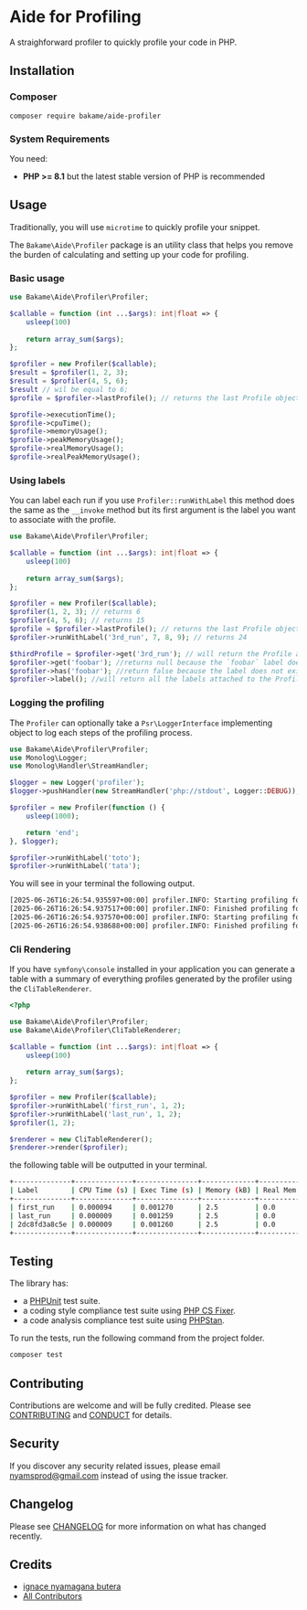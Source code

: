 # Aide for Profiling

A straighforward profiler to quickly profile your code in PHP.

## Installation

### Composer

~~~
composer require bakame/aide-profiler
~~~

### System Requirements

You need:

- **PHP >= 8.1** but the latest stable version of PHP is recommended

## Usage

Traditionally, you will use `microtime` to quickly profile your snippet.

The `Bakame\Aide\Profiler` package is an utility class that helps you remove
the burden of calculating and setting up your code for profiling.

### Basic usage

```php
use Bakame\Aide\Profiler\Profiler;

$callable = function (int ...$args): int|float => {
    usleep(100)
    
    return array_sum($args);
}; 

$profiler = new Profiler($callable);
$result = $profiler(1, 2, 3);
$result = $profiler(4, 5, 6);
$result // wil be equal to 6;
$profile = $profiler->lastProfile(); // returns the last Profile object from the last call

$profile->executionTime();
$profile->cpuTime(); 
$profile->memoryUsage();
$profile->peakMemoryUsage();
$profile->realMemoryUsage();
$profile->realPeakMemoryUsage();
````

### Using labels

You can label each run if you use `Profiler::runWithLabel` this method does the same as the `__invoke` method but
its first argument is the label you want to associate with the profile.

```php
use Bakame\Aide\Profiler\Profiler;

$callable = function (int ...$args): int|float => {
    usleep(100)
    
    return array_sum($args);
}; 

$profiler = new Profiler($callable);
$profiler(1, 2, 3); // returns 6
$profiler(4, 5, 6); // returns 15
$profile = $profiler->lastProfile(); // returns the last Profile object from the last call
$profiler->runWithLabel('3rd_run', 7, 8, 9); // returns 24

$thirdProfile = $profiler->get('3rd_run'); // will return the Profile associated to the label
$profiler->get('foobar'); //returns null because the `foobar` label does not exist
$profiler->has('foobar'); //return false because the label does not exist
$profiler->label(); //will return all the labels attached to the Profiler
````

### Logging the profiling

The `Profiler` can optionally take a `Psr\LoggerInterface` implementing object to log each steps
of the profiling process.

```php
use Bakame\Aide\Profiler\Profiler;
use Monolog\Logger;
use Monolog\Handler\StreamHandler;

$logger = new Logger('profiler');
$logger->pushHandler(new StreamHandler('php://stdout', Logger::DEBUG));

$profiler = new Profiler(function () {
    usleep(1000);

    return 'end';
}, $logger);

$profiler->runWithLabel('toto');
$profiler->runWithLabel('tata');
```

You will see in your terminal the following output.

```bash 
[2025-06-26T16:26:54.935597+00:00] profiler.INFO: Starting profiling for label: toto [] []
[2025-06-26T16:26:54.937517+00:00] profiler.INFO: Finished profiling for label: toto {"cpu_time":2.1e-5,"memory_usage":2536.0,"real_memory_usage":0.0,"peak_memory_usage":0.0,"real_peak_memory_usage":0.0} []
[2025-06-26T16:26:54.937570+00:00] profiler.INFO: Starting profiling for label: tata [] []
[2025-06-26T16:26:54.938688+00:00] profiler.INFO: Finished profiling for label: tata {"cpu_time":1.3000000000000001e-5,"memory_usage":2536.0,"real_memory_usage":0.0,"peak_memory_usage":0.0,"real_peak_memory
```

### Cli Rendering

If you have `symfony\console` installed in your application you can generate
a table with a summary of everything profiles generated by the profiler
using the `CliTableRenderer`.

```php
<?php

use Bakame\Aide\Profiler\Profiler;
use Bakame\Aide\Profiler\CliTableRenderer;

$callable = function (int ...$args): int|float => {
    usleep(100)
    
    return array_sum($args);
}; 

$profiler = new Profiler($callable);
$profiler->runWithLabel('first_run', 1, 2);
$profiler->runWithLabel('last_run', 1, 2);
$profiler(1, 2);

$renderer = new CliTableRenderer();
$renderer->render($profiler);
```
the following table will be outputted in your terminal.

```bash
+--------------+--------------+---------------+-------------+---------------+---------------+----------------+
| Label        | CPU Time (s) | Exec Time (s) | Memory (kB) | Real Mem (kB) | Peak Mem (kB) | Real Peak (kB) |
+--------------+--------------+---------------+-------------+---------------+---------------+----------------+
| first_run    | 0.000094     | 0.001270      | 2.5         | 0.0           | 0.0           | 0.0            |
| last_run     | 0.000009     | 0.001259      | 2.5         | 0.0           | 0.0           | 0.0            |
| 2dc8fd3a8c5e | 0.000009     | 0.001260      | 2.5         | 0.0           | 0.0           | 0.0            |
+--------------+--------------+---------------+-------------+---------------+---------------+----------------+
```

## Testing

The library has:

- a [PHPUnit](https://phpunit.de) test suite.
- a coding style compliance test suite using [PHP CS Fixer](https://cs.symfony.com/).
- a code analysis compliance test suite using [PHPStan](https://github.com/phpstan/phpstan).

To run the tests, run the following command from the project folder.

```bash
composer test
```

## Contributing

Contributions are welcome and will be fully credited. Please see [CONTRIBUTING](.github/CONTRIBUTING.md) and [CONDUCT](.github/CODE_OF_CONDUCT.md) for details.

## Security

If you discover any security related issues, please email nyamsprod@gmail.com instead of using the issue tracker.

## Changelog

Please see [CHANGELOG](CHANGELOG.md) for more information on what has changed recently.

## Credits

- [ignace nyamagana butera](https://github.com/nyamsprod)
- [All Contributors](https://github.com/bakame-php/aide/graphs/contributors)